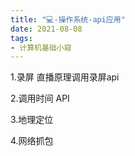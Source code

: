```yaml
---
title: "💻-操作系统-api应用"
date: 2021-08-08
tags: 
- 计算机基础小窥
---
```

1.录屏  直播原理调用录屏api

2.调用时间 API

3.地理定位

4.网络抓包
